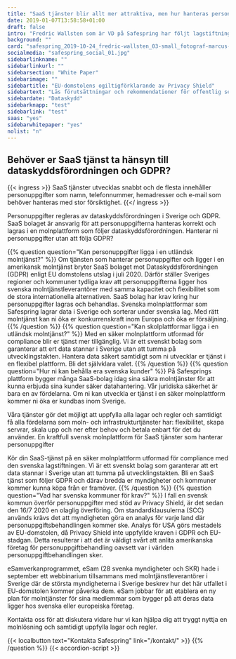 ```yaml
---
title: "SaaS tjänster blir allt mer attraktiva, men hur hanteras personuppgifterna?"
date: 2019-01-07T13:58:58+01:00
draft: false
intro: "Fredric Wallsten som är VD på Safespring har följt lagstiftningen för personuppgifter under lång tid och beskriver de skärpta kraven på mjukvarubolagen i Sverige."
background: ""
card: "safespring_2019-10-24_fredric-wallsten_03-small_fotograf-marcus-boberg.jpg"
socialmedia: "safespring_social_01.jpg"
sidebarlinkname: ""
sidebarlinkurl: ""
sidebarsection: "White Paper"
sidebarimage: ""
sidebartitle: "EU-domstolens ogiltigförklarande av Privacy Shield"
sidebartext: "Läs förutsättningar och rekommendationer för offentlig sektor och deras leverantörer"
sidebardate: "Dataskydd"
sidebarknapp: "test"
sidebarlink: "test"
saas: "yes"
sidebarwhitepaper: "yes"
nolist: "n"
---
```


## Behöver er SaaS tjänst ta hänsyn till dataskyddsförordningen och GDPR?

{{< ingress >}}
SaaS tjänster utvecklas snabbt och de flesta innehåller personuppgifter som namn, telefonnummer, hemadresser och e-mail som behöver hanteras med stor försiktighet.
{{</ ingress >}}

Personuppgifter regleras av dataskyddsförordningen i Sverige och GDPR. SaaS bolaget är ansvarig för att personuppgifterna hanteras korrekt och lagras i en molnplattform som följer dataskyddsförordningen. Hanterar ni personuppgifter utan att följa GDPR?

{{% question question="Kan personuppgifter ligga i en utländsk molntjänst?" %}}
Om tjänsten som hanterar personuppgifter och ligger i en amerikansk molntjänst bryter SaaS bolaget mot Dataskyddsförordningen (GDPR) enligt EU domstolens utslag i juli 2020.  Därför ställer Sveriges regioner och kommuner tydliga krav att personuppgifterna ligger hos svenska molntjänstleverantörer med samma kapacitet och flexibilitet som de stora internationella alternativen. SaaS bolag har krav kring hur personuppgifter lagras och behandlas. Svenska molnplattformar som Safespring lagrar data i Sverige och sorterar under svenska lag. Med rätt molntjänst kan ni öka er konkurrenskraft inom Europa och öka er försäljning.
{{% /question %}}
{{% question question="Kan skolplattformar ligga i en utländsk molntjänst?" %}}
Med en säker molnplattform utformad för compliance blir er tjänst mer tillgänglig. Vi är ett svenskt bolag som garanterar att ert data stannar i Sverige utan att tumma på utvecklingstakten. Hantera data säkert samtidigt som ni utvecklar er tjänst i en flexibel plattform. Bli det självklara valet.
{{% /question %}}
{{% question question="Hur ni kan behålla era svenska kunder" %}}
På Safesprings plattform bygger många SaaS-bolag idag sina säkra molntjänster för att kunna erbjuda sina kunder säker datahantering. Vår juridiska säkerhet är bara en av fördelarna. Om ni kan utveckla er tjänst i en säker molnplattform kommer ni öka er kundbas inom Sverige.

Våra tjänster gör det möjligt att uppfylla alla lagar och regler och samtidigt få alla fördelarna som moln- och infrastrukturtjänster har: flexibilitet, skapa servrar, skala upp och ner efter behov och betala enbart för det du använder. En kraftfull svensk molnplattform för SaaS tjänster som hanterar personuppgifter

Kör din SaaS-tjänst på en säker molnplattform utformad för compliance med den svenska lagstiftningen. Vi är ett svenskt bolag som garanterar att ert data stannar i Sverige utan att tumma på utvecklingstakten. Bli en SaaS tjänst som följer GDPR och därav bredda er myndigheter och kommuner kommer kunna köpa från er framöver.
{{% /question %}}
{{% question question="Vad har svenska kommuner för krav?" %}}
I fall en svensk kommun överför personuppgifter med stöd av Privacy Shield, är det sedan den 16/7 2020 en olaglig överföring. Om standardklausulerna (SCC) används krävs det att myndigheten göra en analys för varje land där personuppgiftsbehandlingen kommer ske. Analys för USA görs mestadels av EU-domstolen, då Privacy Shield inte uppfyllde kraven i GDPR och EU-stadgan. Detta resulterar i att det är väldigt svårt att anlita amerikanska företag för personuppgiftbehandling oavsett var i världen personuppgiftbehandlingen sker.

eSamverkanprogrammet, eSam (28 svenka myndigheter och SKR) hade i september ett webbinarium tillsammans med molntjänstleverantörer i Sverige där de största myndigheterna i Sverige beskrev hur det här utfallet i EU-domstolen kommer påverka dem. eSam jobbar för att etablera en ny plan för molntjänster för sina medlemmar som bygger på att deras data ligger hos svenska eller europeiska företag.

Kontakta oss för att diskutera vidare hur vi kan hjälpa dig att tryggt nyttja en molnlösning och samtidigt uppfylla lagar och regler.

{{< localbutton text="Kontakta Safespring" link="/kontakt/" >}}
{{% /question %}}
{{< accordion-script >}}